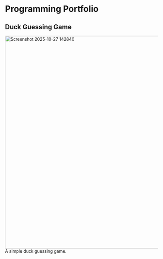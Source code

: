# Programming Portfolio
## Duck Guessing Game
<img width="1918" height="700" alt="Screenshot 2025-10-27 142840" src="https://github.com/user-attachments/assets/3219a166-a71a-4c09-8c78-d825a5f48760" />
A simple duck guessing game.

